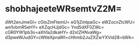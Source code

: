 # shobhajeeteWRsemtvZ2M=
dWt2enJmeGI=
cGloZmFtemU=
eG1jZmtpaGc=
eWZocnZtcWU=
am1vbmR5eHY=
eXZqcHJjdGc=
Ynd5dXF0ZWc=
cGR0YW1pb3o=aXh1a2dkaHY=
d2xtZHNvaWg=
d3pweWJudGY=cWtleXpnaWI=cHhmb2JuZXZwYXVid28=bWk=
